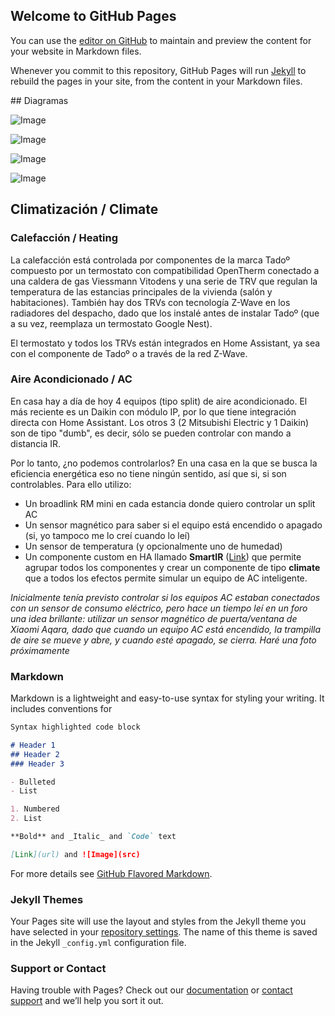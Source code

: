 ## Welcome to GitHub Pages

You can use the [editor on GitHub](https://github.com/ccorderor/home-assistant-config/edit/master/README.md) to maintain and preview the content for your website in Markdown files.

Whenever you commit to this repository, GitHub Pages will run [Jekyll](https://jekyllrb.com/) to rebuild the pages in your site, from the content in your Markdown files.

## Diagramas

![Image](https://github.com/ccorderor/home-assistant-config/raw/master/docs/images/hardware.png)

![Image](https://github.com/ccorderor/home-assistant-config/raw/master/docs/images/zwave.png)

![Image](https://github.com/ccorderor/home-assistant-config/raw/master/docs/images/zigbee.png)

![Image](https://github.com/ccorderor/home-assistant-config/raw/master/docs/images/philipshue.png)

## Climatización / Climate

### Calefacción / Heating

La calefacción está controlada por componentes de la marca Tadoº compuesto por un termostato con compatibilidad OpenTherm conectado a una caldera de gas Viessmann Vitodens y una serie de TRV que regulan la temperatura de las estancias principales de la vivienda (salón y habitaciones). También hay dos TRVs con tecnología Z-Wave en los radiadores del despacho, dado que los instalé antes de instalar Tadoº (que a su vez, reemplaza un termostato Google Nest).

El termostato y todos los TRVs están integrados en Home Assistant, ya sea con el componente de Tadoº o a través de la red Z-Wave.

### Aire Acondicionado / AC

En casa hay a día de hoy 4 equipos (tipo split) de aire acondicionado. El más reciente es un Daikin con módulo IP, por lo que tiene integración directa con Home Assistant. Los otros 3 (2 Mitsubishi Electric y 1 Daikin) son de tipo "dumb", es decir, sólo se pueden controlar con mando a distancia IR.

Por lo tanto, ¿no podemos controlarlos? En una casa en la que se busca la eficiencia energética eso no tiene ningún sentido, así que si, si son controlables. Para ello utilizo:
- Un broadlink RM mini en cada estancia donde quiero controlar un split AC
- Un sensor magnético para saber si el equipo está encendido o apagado (si, yo tampoco me lo creí cuando lo leí)
- Un sensor de temperatura (y opcionalmente uno de humedad)
- Un componente custom en HA llamado **SmartIR** ([Link](https://github.com/smartHomeHub/SmartIR)) que permite agrupar todos los componentes y crear un componente de tipo **climate** que a todos los efectos permite simular un equipo de AC inteligente.

_Inicialmente tenía previsto controlar si los equipos AC estaban conectados con un sensor de consumo eléctrico, pero hace un tiempo leí en un foro una idea brillante: utilizar un sensor magnético de puerta/ventana de Xiaomi Aqara, dado que cuando un equipo AC está encendido, la trampilla de aire se mueve y abre, y cuando esté apagado, se cierra. Haré una foto próximamente_


### Markdown

Markdown is a lightweight and easy-to-use syntax for styling your writing. It includes conventions for

```markdown
Syntax highlighted code block

# Header 1
## Header 2
### Header 3

- Bulleted
- List

1. Numbered
2. List

**Bold** and _Italic_ and `Code` text

[Link](url) and ![Image](src)
```

For more details see [GitHub Flavored Markdown](https://guides.github.com/features/mastering-markdown/).

### Jekyll Themes

Your Pages site will use the layout and styles from the Jekyll theme you have selected in your [repository settings](https://github.com/ccorderor/home-assistant-config/settings). The name of this theme is saved in the Jekyll `_config.yml` configuration file.

### Support or Contact

Having trouble with Pages? Check out our [documentation](https://help.github.com/categories/github-pages-basics/) or [contact support](https://github.com/contact) and we’ll help you sort it out.
